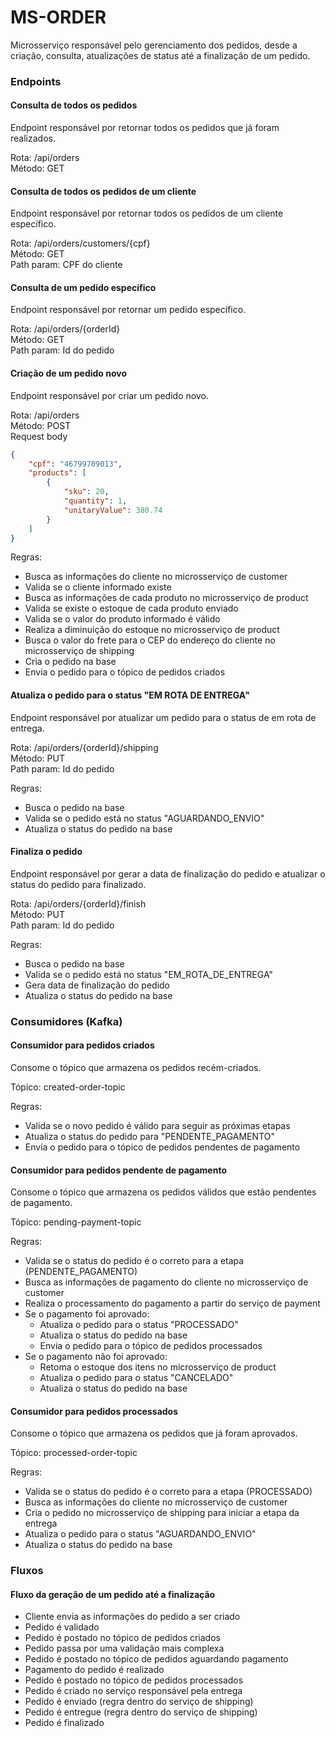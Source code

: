 # MS-ORDER

<p>Microsserviço responsável pelo gerenciamento dos pedidos, desde a criação, consulta, atualizações de status até a finalização de um pedido.</p>

### Endpoints
#### Consulta de todos os pedidos
<p>Endpoint responsável por retornar todos os pedidos que já foram realizados.</p>

Rota: /api/orders </br>
Método: GET </br>

#### Consulta de todos os pedidos de um cliente
<p>Endpoint responsável por retornar todos os pedidos de um cliente específico.</p>

Rota: /api/orders/customers/{cpf} </br>
Método: GET </br>
Path param: CPF do cliente </br>

#### Consulta de um pedido específico
<p>Endpoint responsável por retornar um pedido específico.</p>

Rota: /api/orders/{orderId} </br>
Método: GET </br>
Path param: Id do pedido </br>

#### Criação de um pedido novo
<p>Endpoint responsável por criar um pedido novo.</p>

Rota: /api/orders </br>
Método: POST </br>
Request body
```json
{
    "cpf": "46799709013",
    "products": [
        {
            "sku": 20,
            "quantity": 1,
            "unitaryValue": 380.74
        }
    ]
}
```

Regras:
- Busca as informações do cliente no microsserviço de customer
- Valida se o cliente informado existe
- Busca as informações de cada produto no microsserviço de product
- Valida se existe o estoque de cada produto enviado
- Valida se o valor do produto informado é válido
- Realiza a diminuição do estoque no microsserviço de product
- Busca o valor do frete para o CEP do endereço do cliente no microsserviço de shipping
- Cria o pedido na base
- Envia o pedido para o tópico de pedidos criados

#### Atualiza o pedido para o status "EM ROTA DE ENTREGA"
<p>Endpoint responsável por atualizar um pedido para o status de em rota de entrega.</p>

Rota: /api/orders/{orderId}/shipping </br>
Método: PUT </br>
Path param: Id do pedido </br>

Regras:
- Busca o pedido na base
- Valida se o pedido está no status "AGUARDANDO_ENVIO"
- Atualiza o status do pedido na base

#### Finaliza o pedido
<p>Endpoint responsável por gerar a data de finalização do pedido e atualizar o status do pedido para finalizado.</p>

Rota: /api/orders/{orderId}/finish </br>
Método: PUT </br>
Path param: Id do pedido </br>

Regras:
- Busca o pedido na base
- Valida se o pedido está no status "EM_ROTA_DE_ENTREGA"
- Gera data de finalização do pedido
- Atualiza o status do pedido na base

### Consumidores (Kafka)
#### Consumidor para pedidos criados
<p>Consome o tópico que armazena os pedidos recém-criados.</p>

Tópico: created-order-topic

Regras:
- Valida se o novo pedido é válido para seguir as próximas etapas
- Atualiza o status do pedido para "PENDENTE_PAGAMENTO"
- Envia o pedido para o tópico de pedidos pendentes de pagamento

#### Consumidor para pedidos pendente de pagamento
<p>Consome o tópico que armazena os pedidos válidos que estão pendentes de pagamento.</p>

Tópico: pending-payment-topic

Regras:
- Valida se o status do pedido é o correto para a etapa (PENDENTE_PAGAMENTO)
- Busca as informações de pagamento do cliente no microsserviço de customer
- Realiza o processamento do pagamento a partir do serviço de payment
- Se o pagamento foi aprovado:
  - Atualiza o pedido para o status "PROCESSADO"
  - Atualiza o status do pedido na base
  - Envia o pedido para o tópico de pedidos processados
- Se o pagamento não foi aprovado:
  - Retoma o estoque dos itens no microsserviço de product
  - Atualiza o pedido para o status "CANCELADO"
  - Atualiza o status do pedido na base

#### Consumidor para pedidos processados
<p>Consome o tópico que armazena os pedidos que já foram aprovados.</p>

Tópico: processed-order-topic

Regras:
- Valida se o status do pedido é o correto para a etapa (PROCESSADO)
- Busca as informações do cliente no microsserviço de customer
- Cria o pedido no microsserviço de shipping para iniciar a etapa da entrega
- Atualiza o pedido para o status "AGUARDANDO_ENVIO"
- Atualiza o status do pedido na base

### Fluxos
#### Fluxo da geração de um pedido até a finalização
- Cliente envia as informações do pedido a ser criado
- Pedido é validado
- Pedido é postado no tópico de pedidos criados
- Pedido passa por uma validação mais complexa
- Pedido é postado no tópico de pedidos aguardando pagamento
- Pagamento do pedido é realizado
- Pedido é postado no tópico de pedidos processados
- Pedido é criado no serviço responsável pela entrega
- Pedido é enviado (regra dentro do serviço de shipping)
- Pedido é entregue (regra dentro do serviço de shipping)
- Pedido é finalizado